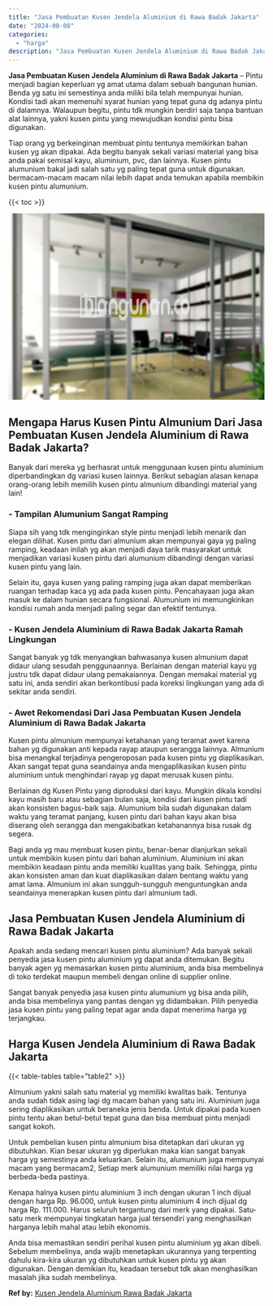 ```yaml
---
title: "Jasa Pembuatan Kusen Jendela Aluminium di Rawa Badak Jakarta"
date: "2024-08-08"
categories: 
  - "harga"
description: "Jasa Pembuatan Kusen Jendela Aluminium di Rawa Badak Jakarta. Anda bisa memastikan sendiri perihal kusen pintu aluminium yg akan dibeli. Sebelum membelinya,..."
---
```


**Jasa Pembuatan Kusen Jendela Aluminium di Rawa Badak Jakarta** – Pintu menjadi bagian keperluan yg amat utama dalam sebuah bangunan hunian. Benda yg satu ini semestinya anda miliki bila telah mempunyai hunian. Kondisi tadi akan memenuhi syarat hunian yang tepat guna dg adanya pintu di dalamnya. Walaupun begitu, pintu tdk mungkin berdiri saja tanpa bantuan alat lainnya, yakni kusen pintu yang mewujudkan kondisi pintu bisa digunakan.

Tiap orang yg berkeinginan membuat pintu tentunya memikirkan bahan kusen yg akan dipakai. Ada begitu banyak sekali variasi material yang bisa anda pakai semisal kayu, aluminium, pvc, dan lainnya. Kusen pintu alumunium bakal jadi salah satu yg paling tepat guna untuk digunakan. bermacam-macam macam nilai lebih dapat anda temukan apabila membikin kusen pintu alumunium.

{{< toc >}}

![Jasa Pembuatan Kusen Jendela Aluminium di Rawa Badak Jakarta](/images/harga-kusen-jendela-alumunium-43.png)

## Mengapa Harus Kusen Pintu Almunium Dari Jasa Pembuatan Kusen Jendela Aluminium di Rawa Badak Jakarta?

Banyak dari mereka yg berhasrat untuk menggunaan kusen pintu aluminium diperbandingkan dg variasi kusen lainnya. Berikut sebagian alasan kenapa orang-orang lebih memilih kusen pintu almunium dibandingi material yang lain!

### \- Tampilan Alumunium Sangat Ramping

Siapa sih yang tdk menginginkan style pintu menjadi lebih menarik dan elegan dilihat. Kusen pintu dari almunium akan mempunyai gaya yg paling ramping, keadaan inilah yg akan menjadi daya tarik masyarakat untuk menjadikan variasi kusen pintu dari alumunium dibandingi dengan variasi kusen pintu yang lain.

Selain itu, gaya kusen yang paling ramping juga akan dapat memberikan ruangan terhadap kaca yg ada pada kusen pintu. Pencahayaan juga akan masuk ke dalam hunian secara fungsional. Alumunium ini memungkinkan kondisi rumah anda menjadi paling segar dan efektif tentunya.

### \- Kusen Jendela Aluminium di Rawa Badak Jakarta Ramah Lingkungan

Sangat banyak yg tdk menyangkan bahwasanya kusen almunium dapat didaur ulang sesudah penggunaannya. Berlainan dengan material kayu yg justru tdk dapat didaur ulang pemakaiannya. Dengan memakai material yg satu ini, anda sendiri akan berkontibusi pada koreksi lingkungan yang ada di sekitar anda sendiri.

### \- Awet Rekomendasi Dari Jasa Pembuatan Kusen Jendela Aluminium di Rawa Badak Jakarta

Kusen pintu almunium mempunyai ketahanan yang teramat awet karena bahan yg digunakan anti kepada rayap ataupun serangga lainnya. Almunium bisa menangkal terjadinya pengeroposan pada kusen pintu yg diaplikasikan. Akan sangat tepat guna seandainya anda mengaplikasikan kusen pintu aluminium untuk menghindari rayap yg dapat merusak kusen pintu.

Berlainan dg Kusen Pintu yang diproduksi dari kayu. Mungkin dikala kondisi kayu masih baru atau sebagian bulan saja, kondisi dari kusen pintu tadi akan konsisten bagus-baik saja. Alumunium bila sudah digunakan dalam waktu yang teramat panjang, kusen pintu dari bahan kayu akan bisa diserang oleh serangga dan mengakibatkan ketahanannya bisa rusak dg segera.

Bagi anda yg mau membuat kusen pintu, benar-benar dianjurkan sekali untuk membikin kusen pintu dari bahan aluminium. Aluminium ini akan membikin keadaan pintu anda memiliki kualitas yang baik. Sehingga, pintu akan konsisten aman dan kuat diaplikasikan dalam bentang waktu yang amat lama. Almunium ini akan sungguh-sungguh menguntungkan anda seandainya menerapkan kusen pintu dari almunium tadi.

## Jasa Pembuatan Kusen Jendela Aluminium di Rawa Badak Jakarta

Apakah anda sedang mencari kusen pintu aluminium? Ada banyak sekali penyedia jasa kusen pintu aluminium yg dapat anda ditemukan. Begitu banyak agen yg memasarkan kusen pintu aluminium, anda bisa membelinya di toko terdekat maupun membeli dengan online di supplier online.

Sangat banyak penyedia jasa kusen pintu alumunium yg bisa anda pilih, anda bisa membelinya yang pantas dengan yg didambakan. Pilih penyedia jasa kusen pintu yang paling tepat agar anda dapat menerima harga yg terjangkau.

## Harga Kusen Jendela Aluminium di Rawa Badak Jakarta

{{< table-tables table="table2" >}}

Almunium yakni salah satu material yg memiliki kwalitas baik. Tentunya anda sudah tidak asing lagi dg macam bahan yang satu ini. Aluminium juga sering diaplikasikan untuk beraneka jenis benda. Untuk dipakai pada kusen pintu tentu akan betul-betul tepat guna dan bisa membuat pintu menjadi sangat kokoh.

Untuk pembelian kusen pintu almunium bisa ditetapkan dari ukuran yg dibutuhkan. Kian besar ukuran yg diperlukan maka kian sangat banyak harga yg semestinya anda keluarkan. Selain itu, alumunium juga mempunyai macam yang bermacam2, Setiap merk alumunium memiliki nilai harga yg berbeda-beda pastinya.

Kenapa halnya kusen pintu aluminium 3 inch dengan ukuran 1 inch dijual dengan harga Rp. 96.000, untuk kusen pintu aluminium 4 inch dijual dg harga Rp. 111.000. Harus seluruh tergantung dari merk yang dipakai. Satu-satu merk mempunyai tingkatan harga jual tersendiri yang menghasilkan harganya lebih mahal atau lebih ekonomis.

Anda bisa memastikan sendiri perihal kusen pintu aluminium yg akan dibeli. Sebelum membelinya, anda wajib menetapkan ukurannya yang terpenting dahulu kira-kira ukuran yg dibutuhkan untuk kusen pintu yg akan digunakan. Dengan demikian itu, keadaan tersebut tdk akan menghasilkan masalah jika sudah membelinya.

**Ref by:** [Kusen Jendela Aluminium Rawa Badak Jakarta](https://id.wikipedia.org/wiki/Kusen)
